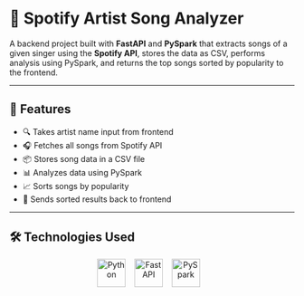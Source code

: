 # 🎵 Spotify Artist Song Analyzer

A backend project built with **FastAPI** and **PySpark** that extracts songs of a given singer using the **Spotify API**, stores the data as CSV, performs analysis using PySpark, and returns the top songs sorted by popularity to the frontend.

---

## 🚀 Features

- 🔍 Takes artist name input from frontend
- 🎧 Fetches all songs from Spotify API
- 📦 Stores song data in a CSV file
- 📊 Analyzes data using PySpark
- 📈 Sorts songs by popularity
- 🔁 Sends sorted results back to frontend

---

## 🛠️ Technologies Used

<div align="center">
  <img src="https://cdn.jsdelivr.net/gh/devicons/devicon/icons/python/python-original.svg" height="50" alt="Python" />
  &nbsp;&nbsp;
  <img src="https://cdn.jsdelivr.net/gh/devicons/devicon/icons/fastapi/fastapi-original.svg" height="50" alt="FastAPI" />
  &nbsp;&nbsp;
  <img src="https://cdn.jsdelivr.net/gh/devicons/devicon/icons/apache/apache-original-wordmark.svg" height="50" alt="PySpark" />
  &nbsp;&nbsp;
</div>
